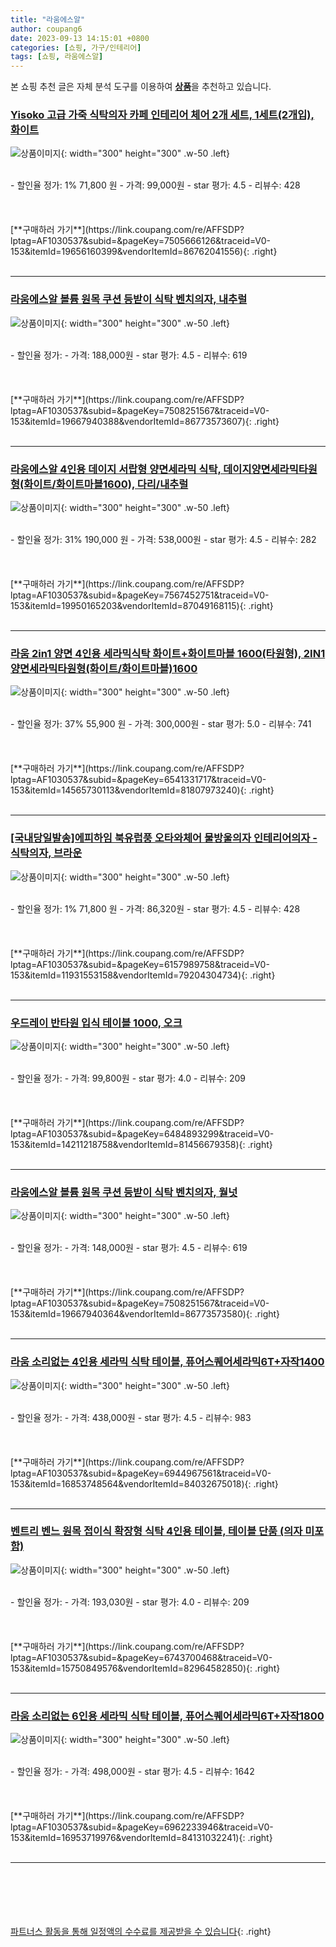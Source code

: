```yaml
---
title: "라움에스알"
author: coupang6
date: 2023-09-13 14:15:01 +0800
categories: [쇼핑, 가구/인테리어]
tags: [쇼핑, 라움에스알]
---
```


본 쇼핑 추천 글은 자체 분석 도구를 이용하여 [**상품**](https://link.coupang.com/a/bao1ui)을 추천하고 있습니다.

### [Yisoko 고급 가죽 식탁의자 카페 인테리어 체어 2개 세트, 1세트(2개입), 화이트](https://link.coupang.com/re/AFFSDP?lptag=AF1030537&subid=&pageKey=7505666126&traceid=V0-153&itemId=19656160399&vendorItemId=86762041556)

![상품이미지](https://thumbnail10.coupangcdn.com/thumbnails/remote/230x230ex/image/vendor_inventory/3b9e/046f0b214508df2d51c59d2285520f3f358ca646073664300ac74ce80eaf.jpg){: width="300" height="300" .w-50 .left}


<br>
- 할인율 정가: 1%  71,800   원
- 가격: 99,000원
- star 평가: 4.5
- 리뷰수: 428
<br>
<br>
<br>
<br>
[**구매하러 가기**](https://link.coupang.com/re/AFFSDP?lptag=AF1030537&subid=&pageKey=7505666126&traceid=V0-153&itemId=19656160399&vendorItemId=86762041556){: .right}
<br>
<br>

---

### [라움에스알 볼륨 원목 쿠션 등받이 식탁 벤치의자, 내추럴](https://link.coupang.com/re/AFFSDP?lptag=AF1030537&subid=&pageKey=7508251567&traceid=V0-153&itemId=19667940388&vendorItemId=86773573607)

![상품이미지](https://thumbnail8.coupangcdn.com/thumbnails/remote/230x230ex/image/vendor_inventory/8ae8/f7f56ab0216d478adf624bfa27eb8d42e2edbb8adead14f80e030eb41c7f.jpg){: width="300" height="300" .w-50 .left}


<br>
- 할인율 정가: 
- 가격: 188,000원
- star 평가: 4.5
- 리뷰수: 619
<br>
<br>
<br>
<br>
[**구매하러 가기**](https://link.coupang.com/re/AFFSDP?lptag=AF1030537&subid=&pageKey=7508251567&traceid=V0-153&itemId=19667940388&vendorItemId=86773573607){: .right}
<br>
<br>

---

### [라움에스알 4인용 데이지 서랍형 양면세라믹 식탁, 데이지양면세라믹타원형(화이트/화이트마블1600), 다리/내추럴](https://link.coupang.com/re/AFFSDP?lptag=AF1030537&subid=&pageKey=7567452751&traceid=V0-153&itemId=19950165203&vendorItemId=87049168115)

![상품이미지](https://thumbnail7.coupangcdn.com/thumbnails/remote/230x230ex/image/vendor_inventory/87d6/3fc4050240163e8d284df386067535dbc1f83bb7c9b0ec8a68ffa12db012.jpg){: width="300" height="300" .w-50 .left}


<br>
- 할인율 정가: 31%  190,000   원
- 가격: 538,000원
- star 평가: 4.5
- 리뷰수: 282
<br>
<br>
<br>
<br>
[**구매하러 가기**](https://link.coupang.com/re/AFFSDP?lptag=AF1030537&subid=&pageKey=7567452751&traceid=V0-153&itemId=19950165203&vendorItemId=87049168115){: .right}
<br>
<br>

---

### [라움 2in1 양면 4인용 세라믹식탁 화이트+화이트마블 1600(타원형), 2IN1양면세라믹타원형(화이트/화이트마블)1600](https://link.coupang.com/re/AFFSDP?lptag=AF1030537&subid=&pageKey=6541331717&traceid=V0-153&itemId=14565730113&vendorItemId=81807973240)

![상품이미지](https://thumbnail9.coupangcdn.com/thumbnails/remote/230x230ex/image/vendor_inventory/adea/a55e360a263b4cefd0492d6734e2cef9665d6672cb7519888b172ed7141f.jpg){: width="300" height="300" .w-50 .left}


<br>
- 할인율 정가: 37%  55,900   원
- 가격: 300,000원
- star 평가: 5.0
- 리뷰수: 741
<br>
<br>
<br>
<br>
[**구매하러 가기**](https://link.coupang.com/re/AFFSDP?lptag=AF1030537&subid=&pageKey=6541331717&traceid=V0-153&itemId=14565730113&vendorItemId=81807973240){: .right}
<br>
<br>

---

### [[국내당일발송]에피하임 북유럽풍 오타와체어 물방울의자 인테리어의자 - 식탁의자, 브라운](https://link.coupang.com/re/AFFSDP?lptag=AF1030537&subid=&pageKey=6157989758&traceid=V0-153&itemId=11931553158&vendorItemId=79204304734)

![상품이미지](https://thumbnail10.coupangcdn.com/thumbnails/remote/230x230ex/image/vendor_inventory/6f88/90eb9b3618c276651119d0a5bd2d3b13c1c468d7de81482161ae521ccc07.png){: width="300" height="300" .w-50 .left}


<br>
- 할인율 정가: 1%  71,800   원
- 가격: 86,320원
- star 평가: 4.5
- 리뷰수: 428
<br>
<br>
<br>
<br>
[**구매하러 가기**](https://link.coupang.com/re/AFFSDP?lptag=AF1030537&subid=&pageKey=6157989758&traceid=V0-153&itemId=11931553158&vendorItemId=79204304734){: .right}
<br>
<br>

---

### [우드레이 반타원 입식 테이블 1000, 오크](https://link.coupang.com/re/AFFSDP?lptag=AF1030537&subid=&pageKey=6484893299&traceid=V0-153&itemId=14211218758&vendorItemId=81456679358)

![상품이미지](https://thumbnail10.coupangcdn.com/thumbnails/remote/230x230ex/image/retail/images/8493769783897147-659a3bee-8630-4e69-9440-e309e1528045.jpg){: width="300" height="300" .w-50 .left}


<br>
- 할인율 정가: 
- 가격: 99,800원
- star 평가: 4.0
- 리뷰수: 209
<br>
<br>
<br>
<br>
[**구매하러 가기**](https://link.coupang.com/re/AFFSDP?lptag=AF1030537&subid=&pageKey=6484893299&traceid=V0-153&itemId=14211218758&vendorItemId=81456679358){: .right}
<br>
<br>

---

### [라움에스알 볼륨 원목 쿠션 등받이 식탁 벤치의자, 월넛](https://link.coupang.com/re/AFFSDP?lptag=AF1030537&subid=&pageKey=7508251567&traceid=V0-153&itemId=19667940364&vendorItemId=86773573580)

![상품이미지](https://thumbnail8.coupangcdn.com/thumbnails/remote/230x230ex/image/vendor_inventory/8ae8/f7f56ab0216d478adf624bfa27eb8d42e2edbb8adead14f80e030eb41c7f.jpg){: width="300" height="300" .w-50 .left}


<br>
- 할인율 정가: 
- 가격: 148,000원
- star 평가: 4.5
- 리뷰수: 619
<br>
<br>
<br>
<br>
[**구매하러 가기**](https://link.coupang.com/re/AFFSDP?lptag=AF1030537&subid=&pageKey=7508251567&traceid=V0-153&itemId=19667940364&vendorItemId=86773573580){: .right}
<br>
<br>

---

### [라움 소리없는 4인용 세라믹 식탁 테이블, 퓨어스퀘어세라믹6T+자작1400](https://link.coupang.com/re/AFFSDP?lptag=AF1030537&subid=&pageKey=6944967561&traceid=V0-153&itemId=16853748564&vendorItemId=84032675018)

![상품이미지](https://thumbnail9.coupangcdn.com/thumbnails/remote/230x230ex/image/vendor_inventory/ce7e/127275e5aacd35bd103ff2b1410f6fe0408791f0d8af2ca6e3f467afec70.jpg){: width="300" height="300" .w-50 .left}


<br>
- 할인율 정가: 
- 가격: 438,000원
- star 평가: 4.5
- 리뷰수: 983
<br>
<br>
<br>
<br>
[**구매하러 가기**](https://link.coupang.com/re/AFFSDP?lptag=AF1030537&subid=&pageKey=6944967561&traceid=V0-153&itemId=16853748564&vendorItemId=84032675018){: .right}
<br>
<br>

---

### [벤트리 벤느 원목 접이식 확장형 식탁 4인용 테이블, 테이블 단품 (의자 미포함)](https://link.coupang.com/re/AFFSDP?lptag=AF1030537&subid=&pageKey=6743700468&traceid=V0-153&itemId=15750849576&vendorItemId=82964582850)

![상품이미지](https://thumbnail8.coupangcdn.com/thumbnails/remote/230x230ex/image/vendor_inventory/f7f0/37c4e705c6696a682e129a9c1146da94282c6a3b219d13e38c0f48263c01.jpg){: width="300" height="300" .w-50 .left}


<br>
- 할인율 정가: 
- 가격: 193,030원
- star 평가: 4.0
- 리뷰수: 209
<br>
<br>
<br>
<br>
[**구매하러 가기**](https://link.coupang.com/re/AFFSDP?lptag=AF1030537&subid=&pageKey=6743700468&traceid=V0-153&itemId=15750849576&vendorItemId=82964582850){: .right}
<br>
<br>

---

### [라움 소리없는 6인용 세라믹 식탁 테이블, 퓨어스퀘어세라믹6T+자작1800](https://link.coupang.com/re/AFFSDP?lptag=AF1030537&subid=&pageKey=6962233946&traceid=V0-153&itemId=16953719976&vendorItemId=84131032241)

![상품이미지](https://thumbnail9.coupangcdn.com/thumbnails/remote/230x230ex/image/vendor_inventory/630d/01f73d732530142c693532485d34dd27a51ecf0bd7c2b4676f49d0d13082.jpg){: width="300" height="300" .w-50 .left}


<br>
- 할인율 정가: 
- 가격: 498,000원
- star 평가: 4.5
- 리뷰수: 1642
<br>
<br>
<br>
<br>
[**구매하러 가기**](https://link.coupang.com/re/AFFSDP?lptag=AF1030537&subid=&pageKey=6962233946&traceid=V0-153&itemId=16953719976&vendorItemId=84131032241){: .right}
<br>
<br>

---
<br><br><br><br><br> [파트너스 활동을 통해 일정액의 수수료를 제공받을 수 있습니다](https://link.coupang.com/a/bao1ui){: .right}